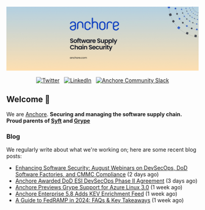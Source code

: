 <p align="center">
  <a href="https://anchore.com" target="_blank"><img src="https://raw.githubusercontent.com/anchore/.github/main/.github/banner.jpg"></a>
</p>
<p align="center">
  &nbsp;<a href="https://twitter.com/anchore" target="_blank"><img alt="Twitter" src="https://img.shields.io/badge/Twitter-303030?style=for-the-badge&logo=x&logoColor=%23ffffff"></a>&nbsp;
  &nbsp;<a href="https://www.linkedin.com/company/anchore" target="_blank"><img alt="LinkedIn" src="https://img.shields.io/badge/LinkedIn-1667be?style=for-the-badge&logo=linkedin&logoColor=%23ffffff"></a>&nbsp;
  &nbsp;<a href="https://anchore.com/slack" target="_blank"><img alt="Anchore Community Slack" src="https://img.shields.io/badge/Slack-4A154B?style=for-the-badge&logo=slack&logoColor=white"></a>&nbsp;
</p>

## Welcome 👋

We are [Anchore](https://anchore.com/).
**Securing and managing the software supply chain. Proud parents of [Syft](https://github.com/anchore/syft) and [Grype](https://github.com/anchore/grype)**

### Blog 

We regularly write about what we're working on; here are some recent blog posts:


- [Enhancing Software Security: August Webinars on DevSecOps, DoD Software Factories, and CMMC Compliance](https://anchore.com/blog/august-webinars-on-devsecops-dod-software-factories-and-cmmc-compliance/) (2 days ago)
- [Anchore Awarded DoD ESI DevSecOps Phase II Agreement](https://anchore.com/blog/anchore-awarded-dod-esi-devsecops-phase-2-agreement/) (3 days ago)
- [Anchore Previews Grype Support for Azure Linux 3.0](https://anchore.com/blog/anchore-previews-grype-support-for-azure-linux-3-0/) (1 week ago)
- [Anchore Enterprise 5.8 Adds KEV Enrichment Feed](https://anchore.com/blog/anchore-enterprise-5-8-adds-kev-enrichment-feed/) (1 week ago)
- [A Guide to FedRAMP in 2024: FAQs &amp; Key Takeaways](https://anchore.com/blog/fedramp-overview/) (1 week ago)
